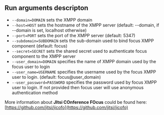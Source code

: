 ## Run arguments descripton

* ```--domain=DOMAIN``` sets the XMPP domain
* ```--host=HOST``` sets the hostname of the XMPP server (default: --domain, if --domain is set, localhost otherwise)
* ```--port=PORT``` sets the port of the XMPP server (default: 5347)
* ```--subdomain=SUBDOMAIN``` sets the sub-domain used to bind focus XMPP component (default: focus)
* ```--secret=SECRET``` sets the shared secret used to authenticate focus component to the XMPP server
* ```--user_domain=DOMAIN``` specifies the name of XMPP domain used by the focus user to login
* ```--user_name=USERNAME``` specifies the username used by the focus XMPP user to login. (default: focus@user_domain)
* ```--user_password=PASSWORD``` specifies the password used by focus XMPP user to login. If not provided then focus user will use anonymous authentication method

More information about **JItsi COnference FOcus** could be found here: [https://github.com/jitsi/jicofo](https://github.com/jitsi/jicofo)